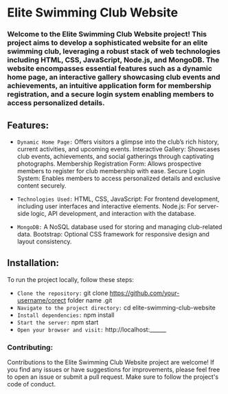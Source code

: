 # Elite Swimming Club Website

### Welcome to the Elite Swimming Club Website project! This project aims to develop a sophisticated website for an elite swimming club, leveraging a robust stack of web technologies including HTML, CSS, JavaScript, Node.js, and MongoDB. The website encompasses essential features such as a dynamic home page, an interactive gallery showcasing club events and achievements, an intuitive application form for membership registration, and a secure login system enabling members to access personalized details.

## Features:

- `Dynamic Home Page:`
Offers visitors a glimpse into the club’s rich history, current activities, and upcoming events.
Interactive Gallery: Showcases club events, achievements, and social gatherings through captivating photographs.
Membership Registration Form: Allows prospective members to register for club membership with ease.
Secure Login System: Enables members to access personalized details and exclusive content securely.

- `Technologies Used:`
HTML, CSS, JavaScript: For frontend development, including user interfaces and interactive elements.
Node.js: For server-side logic, API development, and interaction with the database.

- `MongoDB:`
A NoSQL database used for storing and managing club-related data.
Bootstrap: Optional CSS framework for responsive design and layout consistency.

## Installation:

To run the project locally, follow these steps:

- `Clone the repository:` git clone https://github.com/your-username/corect folder name .git
- `Navigate to the project directory:` cd elite-swimming-club-website
- `Install dependencies:` npm install
- `Start the server:` npm start
- `Open your browser and visit:` http://localhost:______

### Contributing:

Contributions to the Elite Swimming Club Website project are welcome! If you find any issues or have suggestions for improvements, please feel free to open an issue or submit a pull request. Make sure to follow the project's code of conduct.
